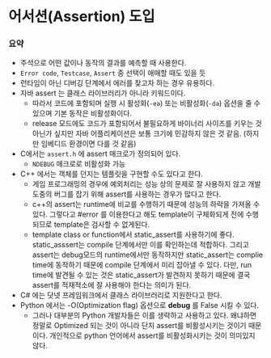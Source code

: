 # 어서션(Assertion) 도입

### 요약
- 주석으로 어떤 값이나 동작의 결과를 예측할 때 사용한다.
- `Error code`, `Testcase`, `Assert` 중 선택이 애매할 때도 있을 듯
- 런타임이 아닌 디버깅 단계에서 에러를 찾고자 하는 경우 유용하다.
- 자바 assert 는 클래스 라이브러리가 아니라 키워드이다.
  - 따라서 코드에 포함되며 실행 시 활성화(`-ea`) 또는 비활성화(`-da`) 옵션을 줄 수 있으며 기본 동작은 비활성화이다.
  - release 모드에도 코드가 포함되어서 불필요하게 바이너리 사이즈를 키우는 것 아닌가 싶지만 자바 어플리케이션은 보통 크기에 민감하지 않은 것 같음. (하지만 임베디드 환경이면 다를 것 같음)
- C에서는 `assert.h` 에 assert 매크로가 정의되어 있다.
  - `NDEBUG` 매크로로 비활성화 가능
- C++ 에서는 객체를 던지는 템플릿을 구현할 수도 있다고 한다.
  - 게임 프로그래밍의 경우에 예외처리는 성능 상의 문제로 잘 사용하지 않고 개발 도중의 버그를 잡기 위해 assert를 사용하는 경우가 많다고 한다.
  - c++의 assert는 runtime에 비교를 수행하기 때문에 성능의 하락을 가져올 수 있다. 그렇다고 #error 를 이용한다고 해도 template이 구체화되게 전에 수행되므로 template은 검사할 수 없게된다.
  - template class or function에서 static_assert를 사용하기에 좋다. static_asssert는 compile 단계에서만 이를 확인하는데 적합하다. 그리고 assert는 debug모드의 runtime에서만 동작하지만 static_assert는 complie time에 동작하기 때문에 compile 단계에서 미리 잡아낼 수 있다. 다만, run time에 발견될 수 있는 것은 static_assert가 발견하지 못하기 때문에 결국 assert를 적재적소에 잘 사용해야 한다는 의미가 된다.
- C# 에는 닷넷 프레임워크에서 클래스 라이브러리로 지원한다고 한다.
- Python 에서는 -O(Optimization flag) 옵션으로 __debug__ 를 False 시킬 수 있다.
  - 그러나 대부분의 Python 개발자들은 이를 생략하고 사용하고 있다. 왜냐하면 정말로 Optimized 되는 것이 아니라 단지 assert를 비활성시키는 것이기 때문이다. 개인적으로 python 언어에서 assert를 비활성화시키는 것이 의미있지 않다.
